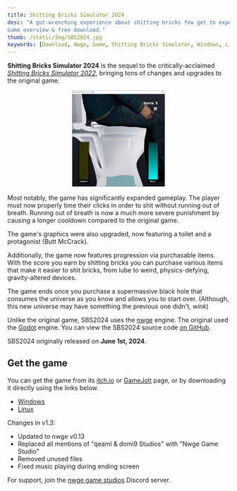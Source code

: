 ```yaml
---
title: Shitting Bricks Simulator 2024
desc: "A gut-wrenching experience about shitting bricks few get to experience.
Game overview & free download."
thumb: /static/Img/SBS2024.jpg
keywords: [Download, Nwge, Game, Shitting Bricks Simulator, Windows, Linux]
---
```


**Shitting Bricks Simulator 2024** is the sequel to the critically-acclaimed
[*Shitting Bricks Simulator 2022*](sbs2022), bringing tons of changes and
upgrades to the original game.

<center>
  <img src="/static/Img/SBS2024.jpg" style="max-width: 15em" />
</center>

Most notably, the game has significantly expanded gameplay. The player must now
properly time their clicks in order to shit without running out of breath.
Running out of breath is now a much more severe punishment by causing a longer
cooldown compared to the original game.

The game's graphics were also upgraded, now featuring a toilet and a protagonist
(Butt McCrack).

Additionally, the game now features progression via purchasable items. With the
score you earn by shitting bricks you can purchase various items that make it
easier to shit bricks, from lube to weird, physics-defying, gravity-altered
devices.

The game ends once you purchase a supermassive black hole that consumes the
universe as you know and allows you to start over. (Although, this new universe
may have something the previous one didn't, *wink*)

Unlike the original game, SBS2024 uses the [nwge](nwge) engine. The original
used the [Godot] engine. You can view the SBS2024 source code [on
GitHub][GitHub].

SBS2024 originally released on **June 1st, 2024**.

## Get the game

You can get the game from its [itch.io][Itch] or [GameJolt] page, or by
downloading it directly using the links below.

* [Windows][StaticWin]
* [Linux][StaticLinux]

Changes in v1.3:

* Updated to nwge v0.13
* Replaced all mentions of "qeaml & domi9 Studios" with "Nwge Game Studio"
* Removed unused files
* Fixed music playing during ending screen

For support, join the [nwge game studios] Discord server.

[Itch]: https://qeaml.itch.io/sbs2024
[GameJolt]: https://gamejolt.com/games/sbs2024/918106
[Godot]: https://godotengine.org
[GitHub]: https://github.com/qeaml/sbs2024
[StaticWin]: /static/Downloads/SBS2024-v1.3-WINDOWS.7z
[StaticLinux]: /static/Downloads/SBS2024-v1.3-LINUX.7z
[nwge game studios]: https://discord.gg/y7GxumVE3G
